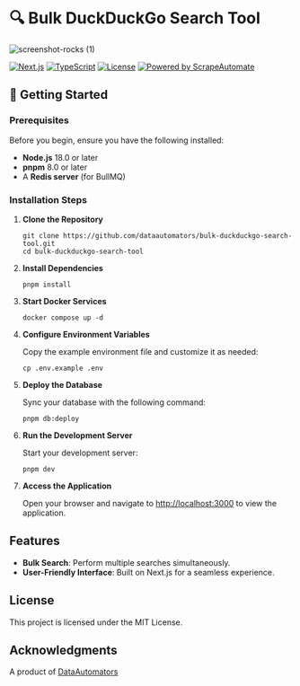 # 🔍 Bulk DuckDuckGo Search Tool
![screenshot-rocks (1)](https://github.com/user-attachments/assets/c46cc432-0a1b-4164-8489-3534a1672c68)

[![Next.js](https://img.shields.io/badge/Next.js-15-black)](https://nextjs.org)
[![TypeScript](https://img.shields.io/badge/TypeScript-5.0-blue)](https://www.typescriptlang.org)
[![License](https://img.shields.io/badge/license-MIT-green)](LICENSE)
[![Powered by ScrapeAutomate](https://img.shields.io/badge/Powered%20by-ScrapeAutomate-blue)](https://scrapeautomate.com)

## 🚀 Getting Started

### Prerequisites

Before you begin, ensure you have the following installed:

- **Node.js** 18.0 or later
- **pnpm** 8.0 or later
- A **Redis server** (for BullMQ)

### Installation Steps

1. **Clone the Repository**

   ```
   git clone https://github.com/dataautomators/bulk-duckduckgo-search-tool.git
   cd bulk-duckduckgo-search-tool
   ```

2. **Install Dependencies**

   ```
   pnpm install
   ```

3. **Start Docker Services**

   ```
   docker compose up -d
   ```

4. **Configure Environment Variables**

   Copy the example environment file and customize it as needed:

   ```
   cp .env.example .env
   ```

5. **Deploy the Database**

   Sync your database with the following command:

   ```
   pnpm db:deploy
   ```

6. **Run the Development Server**

   Start your development server:

   ```
   pnpm dev
   ```

7. **Access the Application**

   Open your browser and navigate to [http://localhost:3000](http://localhost:3000) to view the application.

## Features

- **Bulk Search**: Perform multiple searches simultaneously.
- **User-Friendly Interface**: Built on Next.js for a seamless experience.


## License

This project is licensed under the MIT License.

## Acknowledgments

A product of [DataAutomators](https://dataautomators.io)

